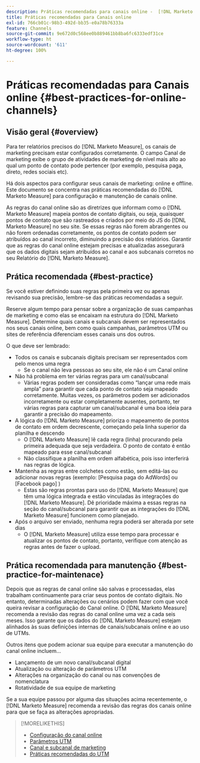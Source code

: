 ```yaml
---
description: Práticas recomendadas para canais online -  [!DNL Marketo Measure]
title: Práticas recomendadas para Canais online
exl-id: 766cb01c-98b3-492d-bb35-e0a78b76333a
feature: Channels
source-git-commit: 9e672d0c568ee0b889461bb8ba6fc6333edf31ce
workflow-type: ht
source-wordcount: '611'
ht-degree: 100%

---
```


# Práticas recomendadas para Canais online {#best-practices-for-online-channels}

## Visão geral {#overview}

Para ter relatórios precisos do [!DNL Marketo Measure], os canais de marketing precisam estar configurados corretamente. O campo Canal de marketing exibe o grupo de atividades de marketing de nível mais alto ao qual um ponto de contato pode pertencer (por exemplo, pesquisa paga, direto, redes sociais etc).

Há dois aspectos para configurar seus canais de marketing: online e offline. Este documento se concentra nas práticas recomendadas do [!DNL Marketo Measure] para configuração e manutenção de canais online.

As regras do canal online são as diretrizes que informam como o [!DNL Marketo Measure] mapeia pontos de contato digitais, ou seja, quaisquer pontos de contato que são rastreados e criados por meio do JS do [!DNL Marketo Measure] no seu site. Se essas regras não forem abrangentes ou não forem ordenadas corretamente, os pontos de contato podem ser atribuídos ao canal incorreto, diminuindo a precisão dos relatórios. Garantir que as regras do canal online estejam precisas e atualizadas assegurará que os dados digitais sejam atribuídos ao canal e aos subcanais corretos no seu Relatório do [!DNL Marketo Measure].

## Prática recomendada {#best-practice}

Se você estiver definindo suas regras pela primeira vez ou apenas revisando sua precisão, lembre-se das práticas recomendadas a seguir.

Reserve algum tempo para pensar sobre a organização de suas campanhas de marketing e como elas se encaixam na estrutura do [!DNL Marketo Measure]. Determine quais canais e subcanais devem ser representados nos seus canais online, bem como quais campanhas, parâmetros UTM ou sites de referência diferenciam esses canais uns dos outros.

O que deve ser lembrado:

* Todos os canais e subcanais digitais precisam ser representados com pelo menos uma regra
   * Se o canal não leva pessoas ao seu site, ele não é um Canal online
* Não há problema em ter várias regras para um canal/subcanal
   * Várias regras podem ser consideradas como “lançar uma rede mais ampla” para garantir que cada ponto de contato seja mapeado corretamente. Muitas vezes, os parâmetros podem ser adicionados incorretamente ou estar completamente ausentes, portanto, ter várias regras para capturar um canal/subcanal é uma boa ideia para garantir a precisão do mapeamento.
* A lógica do [!DNL Marketo Measure] prioriza o mapeamento de pontos de contato em ordem decrescente, começando pela linha superior da planilha e descendo
   * O [!DNL Marketo Measure] lê cada regra (linha) procurando pela primeira adequada que seja verdadeira. O ponto de contato é então mapeado para esse canal/subcanal
   * Não classifique a planilha em ordem alfabética, pois isso interferirá nas regras de lógica.
* Mantenha as regras entre colchetes como estão, sem editá-las ou adicionar novas regras (exemplo: [Pesquisa paga do AdWords] ou [Facebook pago] )
   * Estas são regras prontas para uso do [!DNL Marketo Measure] que têm uma lógica integrada e estão vinculadas às integrações do [!DNL Marketo Measure]. Dê prioridade máxima a essas regras na seção do canal/subcanal para garantir que as integrações do [!DNL Marketo Measure] funcionem como planejado.
* Após o arquivo ser enviado, nenhuma regra poderá ser alterada por sete dias
   * O [!DNL Marketo Measure] utiliza esse tempo para processar e atualizar os pontos de contato, portanto, verifique com atenção as regras antes de fazer o upload.

## Prática recomendada para manutenção {#best-practice-for-maintenace}

Depois que as regras de canal online são salvas e processadas, elas trabalham continuamente para criar seus pontos de contato digitais. No entanto, determinadas alterações ou cenários podem fazer com que você queira revisar a configuração do Canal online. O [!DNL Marketo Measure] recomenda a revisão das regras do canal online uma vez a cada seis meses. Isso garante que os dados do [!DNL Marketo Measure] estejam alinhados às suas definições internas de canais/subcanais online e ao uso de UTMs.

Outros itens que podem acionar sua equipe para executar a manutenção do canal online incluem...

* Lançamento de um novo canal/subcanal digital
* Atualização ou alteração de parâmetros UTM 
* Alterações na organização do canal ou nas convenções de nomenclatura
* Rotatividade de sua equipe de marketing

Se a sua equipe passou por alguma das situações acima recentemente, o [!DNL Marketo Measure] recomenda a revisão das regras dos canais online para que se faça as alterações apropriadas.

>[!MORELIKETHIS]
>
>* [Configuração do canal online](/help/channel-tracking-and-setup/online-channels/online-custom-channel-setup.md)
>* [Parâmetros UTM](/help/channel-tracking-and-setup/online-channels/utm-parameters.md)
>* [Canal e subcanal de marketing](/help/channel-tracking-and-setup/online-channels/marketing-channels-and-subchannels.md)
>* [Práticas recomendadas do UTM](/help/channel-tracking-and-setup/online-channels/best-practices-for-setting-up-utm-parameters.md)
